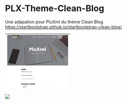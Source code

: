 # PLX-Theme-Clean-Blog

Une adapation pour PluXml du théme Clean Blog https://startbootstrap.github.io/startbootstrap-clean-blog/
 <table align="center">
  <thead >
    <tr>
      <th  >
  <img src="https://raw.githubusercontent.com/gcyrillus/PLX-Theme-Clean-Blog/main/CleanBlog/preview.png"  alt="preview">  
      </th>
    </tr>
  </thead>
</table> 
<img src="https://camo.githubusercontent.com/7e7a9eb7a557478e7685e9bc31c0d13f3855cd5f7999150f42f806341902daee/68747470733a2f2f6173736574732e7374617274626f6f7473747261702e636f6d2f696d672f73637265656e73686f74732f7468656d65732f636c65616e2d626c6f672e706e67">

